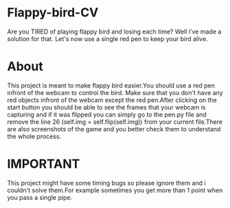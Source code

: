 # Flappy-bird-CV
Are you TIRED of playing flappy bird and losing each time? Well i've made a solution for that. Let's now use a single red pen to keep your bird alive.
# About
This project is meant to make flappy bird easier.You should use a red pen infront of the webcam to control the bird. Make sure that you don't have any red objects infront of the webcam except the red pen.After clicking on the start button you should be able to see the frames that your webcam is capturing and if it was flipped you can simply go to the pen.py file and remove the line 26 (self.img = self.flip(self.img)) from your current file.There are also screenshots of the game and you better check them to understand the whole process.
# IMPORTANT
This project might have some timing bugs so please ignore them and i couldn't solve them.For example sometimes you get more than 1 point when you pass a single pipe.
